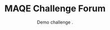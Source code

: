 <h1 align="center">MAQE Challenge Forum</h1>

<div align="center">
  Demo challenge  <a href="#" target="_blank"></a>.
</div>
